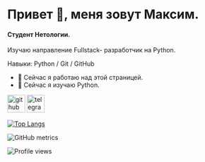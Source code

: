 # Привет 👋, меня зовут Максим.
#### Студент Нетологии.
Изучаю направление Fullstack- разработчик на Python.

Навыки: Python / Git / GitHub 

- 🔭 Сейчас я работаю над этой страницей. 
- 🌱 Сейчас я изучаю Python. 


[<img src='https://cdn.jsdelivr.net/npm/simple-icons@3.0.1/icons/github.svg' alt='github' height='40'>](https://github.com/MaximGra)  [<img src='https://cdn.jsdelivr.net/npm/simple-icons@3.0.1/icons/telegram.svg' alt='telegram' height='40'>](+79063634646)  

[![Top Langs](https://github-readme-stats.vercel.app/api/top-langs/?username=MaximGra)](https://github.com/anuraghazra/github-readme-stats)

![GitHub metrics](https://metrics.lecoq.io/MaximGra)  

![Profile views](https://gpvc.arturio.dev/MaximGra)  